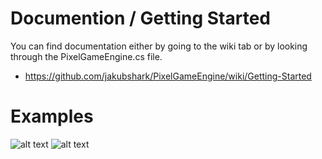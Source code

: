 # Documention / Getting Started
You can find documentation either by going to the wiki tab or
by looking through the PixelGameEngine.cs file.

* https://github.com/jakubshark/PixelGameEngine/wiki/Getting-Started

# Examples
![alt text](https://i.imgur.com/23w2cji.gif)
![alt text](https://i.imgur.com/sgPtLmT.gif)

